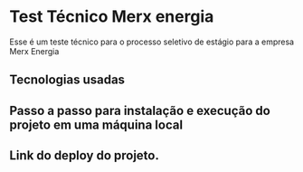 # Test Técnico Merx energia

Esse é um teste técnico para o processo seletivo de estágio para a empresa Merx Energia

## Tecnologias usadas

## Passo a passo para instalação e execução do projeto em uma máquina local

## Link do deploy do projeto.
